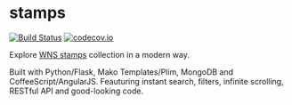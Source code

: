 # stamps

[![Build Status](https://travis-ci.org/banteg/stamps.svg?branch=master)](https://travis-ci.org/banteg/stamps)
[![codecov.io](https://codecov.io/github/banteg/stamps/coverage.svg?branch=master)](https://codecov.io/github/banteg/stamps?branch=master)

Explore [WNS stamps](http://www.wnsstamps.post/) collection in a modern way.

Built with Python/Flask, Mako Templates/Plim, MongoDB and CoffeeScript/AngularJS.
Feauturing instant search, filters, infinite scrolling, RESTful API and good-looking code.
